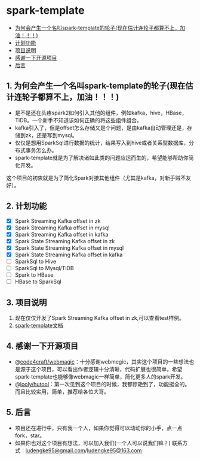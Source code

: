 # spark-template #

<!-- vscode-markdown-toc -->
* [为何会产生一个名叫spark-template的轮子(现在估计连轮子都算不上，加油！！！)](#spark-template)
* [计划功能](#)
* [项目说明](#-1)
* [感谢一下开源项目](#-1)
* [后言](#-1)

<!-- vscode-markdown-toc-config
	numbering=true
	autoSave=true
	/vscode-markdown-toc-config -->
<!-- /vscode-markdown-toc -->

##  1. <a name='spark-template'></a>为何会产生一个名叫spark-template的轮子(现在估计连轮子都算不上，加油！！！) 

+ 是不是还在头疼spark2如何引入其他的组件，例如kafka，hive，HBase，TiDB。一个新手不知道该如何正确的将这些组件组合。
+ kafka引入了，但是offset怎么存储又是个问题，是由kafka自动管理还是，存储到zk，还是写到mysql。
+ 仅仅是想用SparkSql进行数据的统计，结果写入到hive或者关系型数据库，分布式事务怎么办。
+ spark-template就是为了解决诸如此类的问题应运而生的，希望能够帮助你简化开发。

这个项目的初衷就是为了简化Spark对接其他组件（尤其是kafka，对新手贼不友好）。

##  2. <a name=''></a>计划功能 
+ [x] Spark Streaming Kafka offset in zk
+ [x] Spark Streaming Kafka offset in mysql
+ [x] Spark Streaming Kafka offset in kafka
+ [x] Spark State Streaming Kafka offset in zk
+ [x] Spark State Streaming Kafka offset in mysql
+ [x] Spark State Streaming Kafka offset in kafka
+ [ ] SparkSql to Hive
+ [ ] SparkSql to Mysql/TiDB
+ [ ] Spark to HBase
+ [ ] HBase to SparkSql

##  3. <a name='-1'></a>项目说明 
1. 现在仅仅开发了Spark Streaming Kafka offset in zk,可以查看test样例。
2. [spark-template文档](http://106.12.51.176/spark_streaming/)

##  4. <a name='-1'></a>感谢一下开源项目 
+ @[code4craft/webmagic](https://github.com/code4craft/webmagic)：十分感谢webmegic，其实这个项目的一些想法也是源于这个项目，可以看出作者逻辑十分清晰，代码扩展也很简单，希望spark-template也能够像webmagic一样简单，简化更多人的spark开发。
+ @[looly/hutool](https://github.com/looly/hutool)：第一次见到这个项目的时候，我都惊艳到了，功能挺全的。而且比较实用，简单，推荐给各位大哥。

##  5. <a name='-1'></a>后言 
+ 项目还在进行中，只有我一个人，如果你觉得可以动动你的小手，点一点fork，star。
+ 如果你也对这个项目有想法，可以加入我们(一个人可以说我们嘛？)
联系方式：ludengke95@gmail.com/ludengke95@163.com